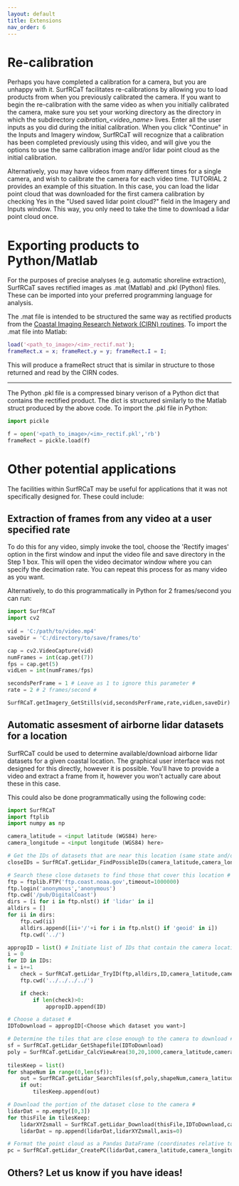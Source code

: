 ```yaml
---
layout: default
title: Extensions
nav_order: 6
---
```

# Re-calibration #

Perhaps you have completed a calibration for a camera, but you are unhappy with it. SurfRCaT facilitates re-calibrations by allowing you to load products
from when you previously calibrated the camera. If you want to begin the re-calibration with the same video as when you initially calibrated the camera, make
sure you set your working directory as the directory in which the subdirectory *caibration_<video_name>* lives. Enter all the user inputs as you
did during the initial calibration. When you click "Continue" in the Inputs and Imagery window, SurfRCaT will recognize that a calibration has been completed
previously using this video, and will give you the options to use the same calibration image and/or lidar point cloud as the initial calibration.

Alternatively, you may have videos from many different times for a single camera, and wish to calibrate the camera for each video time. TUTORIAL 2
provides an example of this situation. In this case, you can load the lidar point cloud that was downloaded for the first camera calibration by 
checking Yes in the "Used saved lidar point cloud?" field in the Imagery and Inputs window. This way, you only need to take the time to download
a lidar point cloud once. 
 

# Exporting products to Python/Matlab #

For the purposes of precise analyses (e.g. automatic shoreline extraction), SurfRCaT saves rectified images as .mat (Matlab) and .pkl (Python) files. These
can be imported into your preferred programming language for analysis. 

The .mat file is intended to be structured the same way as rectified products from the [Coastal Imaging Research Network (CIRN) routines](link). To import 
the .mat file into Matlab:

```matlab
load('<path_to_image>/<im>_rectif.mat');
frameRect.x = x; frameRect.y = y; frameRect.I = I;
```
This will produce a frameRect struct that is similar in structure to those returned and read by the CIRN codes.
___

The Python .pkl file is a compressed binary verison of a Python dict that contains the rectified product. The dict is structured similarly to the Matlab 
struct produced by the above code. To import the .pkl file in Python:

```python
import pickle

f = open('<path_to_image>/<im>_rectif.pkl','rb')
frameRect = pickle.load(f)
```


# Other potential applications #
The facilities within SurfRCaT may be useful for applications that it was not specifically designed for. These could include:

## Extraction of frames from any video at a user specified rate ##

To do this for any video, simply invoke the tool, choose the 'Rectify images' option in the first window and input the video file
and save directory in the Step 1 box. This will open the video decimator window where you can specify the decimation rate. You can
repeat this process for as many video as you want.

Alternatively, to do this programmatically in Python for 2 frames/second you can run:

```python
import SurfRCaT
import cv2
	
vid = 'C:/path/to/video.mp4'
saveDir = 'C:/directory/to/save/frames/to'

cap = cv2.VideoCapture(vid)
numFrames = int(cap.get(7))
fps = cap.get(5)
vidLen = int(numFrames/fps)

secondsPerFrame = 1 # Leave as 1 to ignore this parameter #
rate = 2 # 2 frames/second #

SurfRCaT.getImagery_GetStills(vid,secondsPerFrame,rate,vidLen,saveDir)
```


## Automatic assesment of airborne lidar datasets for a location ##

SurfRCaT could be used to determine available/download airborne lidar datasets for a given coastal location. The graphical
user interface was not designed for this directly, however it is possible. You'll have to provide a video and extract a frame 
from it, however you won't actually care about these in this case.

This could also be done programmatically using the following code:

```python  
import SurfRCaT
import ftplib
import numpy as np

camera_latitude = <input latitude (WGS84) here>
camera_longitude = <input longitude (WGS84) here>

# Get the IDs of datasets that are near this location (same state and/or coast) #
closeIDs = SurfRCaT.getLidar_FindPossibleIDs(camera_latitude,camera_longitude)

# Search these close datasets to find those that cover this location #
ftp = ftplib.FTP('ftp.coast.noaa.gov',timeout=1000000)
ftp.login('anonymous','anonymous')
ftp.cwd('/pub/DigitalCoast')
dirs = [i for i in ftp.nlst() if 'lidar' in i]
alldirs = []
for ii in dirs:
    ftp.cwd(ii)
    alldirs.append([ii+'/'+i for i in ftp.nlst() if 'geoid' in i])
    ftp.cwd('../')  

appropID = list() # Initiate list of IDs that contain the camera location #
i = 0
for ID in IDs:  
i = i+=1
    check = SurfRCaT.getLidar_TryID(ftp,alldirs,ID,camera_latitude,camera_longitude)
    ftp.cwd('../../../../')

    if check:
        if len(check)>0:       
            appropID.append(ID)

# Choose a dataset #
IDToDownload = appropID[<Choose which dataset you want>]

# Determine the tiles that are close enough to the camera to download #
sf = SurfRCaT.getLidar_GetShapefile(IDToDownload)
poly = SurfRCaT.getLidar_CalcViewArea(30,20,1000,camera_latitude,camera_longitude)
        
tilesKeep = list()
for shapeNum in range(0,len(sf)):
    out = SurfRCaT.getLidar_SearchTiles(sf,poly,shapeNum,camera_latitude,camera_longitude)
    if out:
        tilesKeep.append(out)

# Download the portion of the dataset close to the camera #
lidarDat = np.empty([0,3])
for thisFile in tilesKeep:
    lidarXYZsmall = SurfRCaT.getLidar_Download(thisFile,IDToDownload,camera_latitude,camera_longitude)
    lidarDat = np.append(lidarDat,lidarXYZsmall,axis=0)

# Format the point cloud as a Pandas DataFrame (coordinates relative to input location) #
pc = SurfRCaT.getLidar_CreatePC(lidarDat,camera_latitude,camera_longitude)
```

## Others? Let us know if you have ideas! ##





